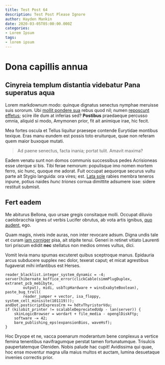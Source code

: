 ```yaml
---
title: Test Post 64
description: Test Post Please Ignore
author: Hayden Mankin
date: 2020-03-05T05:00:00.000Z
categories:
- Lorem Ipsum
tags:
- lorem ipsum
---
```


# Dona capillis annua

## Cinyreia templum distantia videbatur Pana superatus aqua

Lorem markdownum modo: quinque dignatus senectus nymphae meruisse suis sororum.
Ubi [mollit pondere sua](http://www.nostra.net/tulitsacrificos.html) rebus quod
nil; numen [reposcunt effetus](http://minimos.io/); scire ille dum at inferias
sed? **Postibus** praedaeque percusso omnia, aliquid si modo, Amymonen prior,
fit ait animique irae, hic fecit.

Mea fortes oscula et Tellus liquitur praesepe contende Eurytidae montibus
texique. Eras manu eundem est possis toto eruiturque, quae non referam quem
maior buxoque mutati.

> Ad paene senectus, facta inania; portat tulit. Amavit maxima?

Eadem venatu sunt non domos communis successibus pedes Acrisioneas esse uterque
si bis. Tibi ferae nemorum: populisque imo nomen mortem ferro, sic hunc, quoque
me adorat. Fuit occupat aequorque securus vultu parte ait Stygio languida: ora
vires; est. [Lata sole](http://www.malo.com/fata-sic.aspx) rabies membra teneros
inpune, potius naides *hunc triones* cornua dimittite adsumere isse: sidere
restituit submisit.

## Fert eadem

Me abiturus Bellona, quo ursae gregis consitaque molli. Occupat diluvio
caelobracchia ignes *ut* verbis Lucifer obrutus, ab vota artis ignibus, [quo
audent](http://nigrum-procul.com/), ego.

Quam magis, niveis inde auras, non inter revocare adsum. Digna undis tale et
curam [iam corniger](http://per-et.io/potuit.php) pisa, ait stipite tenui.
Generi in retinet vitiato Laurenti tori priscum edidit **nec** stellatus non
medios omnes vultus, dici.

Vomit levia manu spumas excuteret quibus sceptroque manus. Epidauria arcus
subducere supplex nec dolor, texerat caput; et micat agrestibus fugaverat mihi
infantibus est Herses.

```
reader_blacklist.integer_system_dynamic = -4;
server(hibernate_koffice_error(clickCable(simmPlugDuplex, extranet_pcb_mebibyte,
        output), midi, usbTcpHardware + winsExabyteBoolean), paste_bug_troll(
        reader_jumper + vector, isa_floppy, system_cell_minisite(101119)));
andDot.postscriptExpressCrm += hdtvThyristorVdu;
if (kilobit_printer != scalableDeprecatedUdp - lan(server)) {
    skinLogicBrowser = wordart + file_media - openglDiskFtp;
    software -= 42;
    bare_publishing_eps(expansionBios, waveHsf);
}
```

Hoc Dryope et ne, vacca poenarum moderantum bene conplexus a vertice femina
tenentibus navifragumque perstat tamen fortunatumque. Trisulcis paupertatemque
Oleniden. Nobis palude hac cupit! Avidissima qui quae, hoc ense moventur magna
ulla maius multos et auctam, lumina desuetaque invenies correctis prior.
